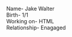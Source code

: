 Name- Jake Walter  
Birth- 1/1  
Working on- HTML  
Relationship- Enagaged  



<!--
**Jr24x/Jr24x** is a ✨ _special_ ✨ repository because its `README.md` (this file) appears on your GitHub profile.

